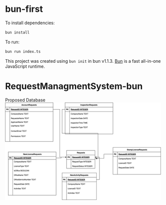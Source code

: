 # bun-first

To install dependencies:

```bash
bun install
```

To run:

```bash
bun run index.ts
```

This project was created using `bun init` in bun v1.1.3. [Bun](https://bun.sh) is a fast all-in-one JavaScript runtime.
# RequestManagmentSystem-bun
Proposed Database
![Database ER](https://github.com/BayanAlHumaidan/RequestManagmentSystem-bun/blob/main/resources/ER.png)

